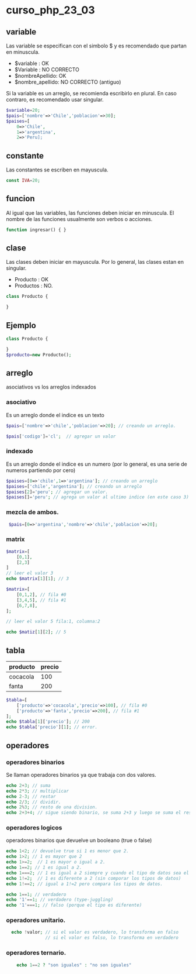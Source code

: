 # curso_php_23_03

## variable
Las variable se especifican con el simbolo $ y es recomendado que partan en minuscula.

* $variable : OK
* $Variable : NO CORRECTO
* $nombreApellido:  OK
* $nombre_apellido: NO CORRECTO (antiguo) 

Si la variable es un arreglo, se recomienda escribirlo en plural. En caso contraro, es recomendado usar singular.

```php
$variable=20;
$pais=['nombre'=>'Chile','poblacion'=>30];
$paises=[
    0=>'Chile',
    1=>'argentina',
    2=>'Peru];
```

## constante
Las constantes se escriben en mayuscula.

```php
const IVA=20;
```

## funcion
Al igual que las variables, las funciones deben iniciar en minuscula.
El nombre de las funciones usualmente son verbos o acciones.

```php
function ingresar() { }
```

## clase
Las clases deben iniciar en mayuscula.  Por lo general, las clases estan en singular.

* Producto : OK
* Productos : NO.

```php
class Producto {

}
```

## Ejemplo

```php
class Producto {

}
$producto=new Producto();


```

## arreglo
 asociativos vs los arreglos indexados

### asociativo
Es un arreglo donde el indice es un texto

```php
$pais=['nombre'=>'chile','poblacion'=>20]; // creando un arreglo.

$pais['codigo']='cl';  // agregar un valor

```

### indexado
Es un arreglo donde el indice es un numero (por lo general, es una serie de numeros partiendo por cero)
```php
$paises=[0=>'chile',1=>'argentina']; // creando un arreglo
$paises=['chile','argentina']; // creando un arreglo
$paises[2]='peru'; // agregar un valor.
$paises[]='peru'; // agrega un valor al ultimo indice (en este caso 3) $paises[3]='peru'; 
```

### mezcla de ambos.
```php
 $pais=[0=>'argentina','nombre'=>'chile','poblacion'=>20];
```

### matrix

```php
$matrix=[
    [0,1],
    [2,3]
]
// leer el valor 3
echo $matrix[1][1]; // 3

```

```php
$matrix=[
    [0,1,2], // fila #0
    [3,4,5], // fila #1
    [6,7,8],
];

// leer el valor 5 fila:1, columna:2

echo $matiz[1][2]; // 5
```

## tabla

| producto | precio |
|----------|--------|
| cocacola | 100    |
| fanta    | 200    |

```php
$tabla=[
    ['producto'=>'cocacola','precio'=>100], // fila #0
    ['producto'=>'fanta','precio'=>200], // fila #1
];
echo $tabla[1]['precio']; // 200
echo $tabla['precio'][1]; // error.

```

## operadores

### operadores binarios

Se llaman operadores binarios ya que trabaja con dos valores.

```php
echo 2+3; // suma
echo 2*3; // multiplicar
echo 2-3; // restar
echo 2/3; // dividir.
echo 2%3; // resto de una division.
echo 2+3+4; // sigue siendo binario, se suma 2+3 y luego se suma el resto por 4.
```

### operadores logicos

operadores binarios que devuelve un booleano (true o false)
```php
echo 1<2; // devuelve true si 1 es menor que 2.
echo 1>2; // 1 es mayor que 2
echo 1>=2;  // 1 es mayor o igual a 2.
echo 1==2; // 1 es igual a 2.
echo 1===2; // 1 es igual a 2 siempre y cuando el tipo de datos sea el mismo
echo 1!=2;  // 1 es diferente a 2 (sin comporar los tipos de datos)
echo 1!==2; // igual a 1!=2 pero compara los tipos de datos.
```

```php
echo 1==1; // verdadero
echo '1'==1; // verdadero (type-juggling)
echo '1'===1; // falso (porque el tipo es diferente)
```

### operadores unitario.

```php
  echo !valor; // si el valor es verdadero, lo transforma en falso
               // si el valor es falso, lo transforma en verdadero
```

### operadores ternario.
```php
    echo 1==2 ? "son iguales" : "no son iguales"
```

